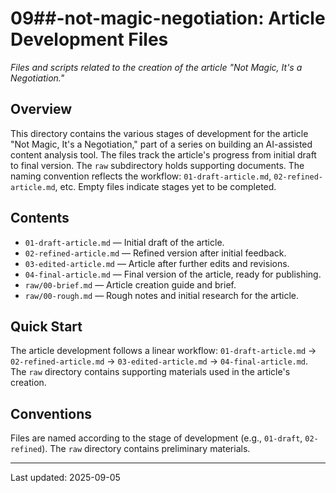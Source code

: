 # 09##-not-magic-negotiation: Article Development Files

*Files and scripts related to the creation of the article "Not Magic, It's a Negotiation."*

## Overview
This directory contains the various stages of development for the article "Not Magic, It's a Negotiation," part of a series on building an AI-assisted content analysis tool.  The files track the article's progress from initial draft to final version.  The `raw` subdirectory holds supporting documents.  The naming convention reflects the workflow: `01-draft-article.md`, `02-refined-article.md`, etc.  Empty files indicate stages yet to be completed.

## Contents
* `01-draft-article.md` — Initial draft of the article.
* `02-refined-article.md` — Refined version after initial feedback.
* `03-edited-article.md` — Article after further edits and revisions.
* `04-final-article.md` — Final version of the article, ready for publishing.
* `raw/00-brief.md` —  Article creation guide and brief.
* `raw/00-rough.md` —  Rough notes and initial research for the article.

## Quick Start
The article development follows a linear workflow: `01-draft-article.md` → `02-refined-article.md` → `03-edited-article.md` → `04-final-article.md`.  The `raw` directory contains supporting materials used in the article's creation.

## Conventions
Files are named according to the stage of development (e.g., `01-draft`, `02-refined`).  The `raw` directory contains preliminary materials.

---
Last updated: 2025-09-05
